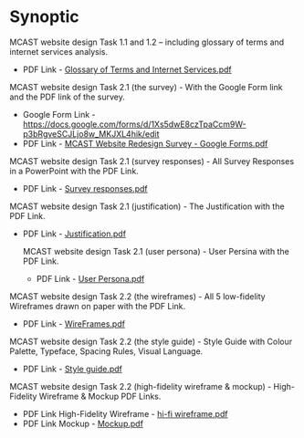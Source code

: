 # Synoptic
MCAST website design Task 1.1 and 1.2 – including glossary of terms and internet services analysis.

- PDF Link - [Glossary of Terms and Internet Services.pdf](https://github.com/user-attachments/files/21167546/Glossary.of.Terms.and.Internet.Services.pdf)


MCAST website design Task 2.1 (the survey) - With the Google Form link and the PDF link of the survey.

- Google Form Link - https://docs.google.com/forms/d/1Xs5dwE8czTpaCcm9W-p3bRgveSCJLjo8w_MKJXL4hik/edit
- PDF Link - [MCAST Website Redesign Survey - Google Forms.pdf](https://github.com/user-attachments/files/21187003/MCAST.Website.Redesign.Survey.-.Google.Forms.pdf)


MCAST website design Task 2.1 (survey responses) - All Survey Responses in a PowerPoint with the PDF Link.

- PDF Link - [Survey responses.pdf](https://github.com/user-attachments/files/21204392/Survey.responses.pdf)


MCAST website design Task 2.1 (justification) - The Justification with the PDF Link.

- PDF Link - [Justification.pdf](https://github.com/user-attachments/files/21204409/Justification.pdf)


  MCAST website design Task 2.1 (user persona) - User Persina with the PDF Link.

  - PDF Link - [User Persona.pdf](https://github.com/user-attachments/files/21204383/User.Persona.pdf)
    

MCAST website design Task 2.2 (the wireframes) - All 5 low-fidelity Wireframes drawn on paper with the PDF Link.

- PDF Link - [WireFrames.pdf](https://github.com/user-attachments/files/21204983/WireFrames.pdf)
  

MCAST website design Task 2.2 (the style guide) - Style Guide with Colour Palette, Typeface, Spacing Rules, Visual Language.

- PDF Link - [Style guide.pdf](https://github.com/user-attachments/files/21196962/Style.guide.pdf)
  

MCAST website design Task 2.2 (high-fidelity wireframe & mockup) - High-Fidelity Wireframe & Mockup PDF Links.

- PDF Link High-Fidelity Wireframe - [hi-fi wireframe.pdf](https://github.com/user-attachments/files/21205689/hi-fi.wireframe.pdf)
- PDF Link Mockup - [Mockup.pdf](https://github.com/user-attachments/files/21205691/Mockup.pdf)


